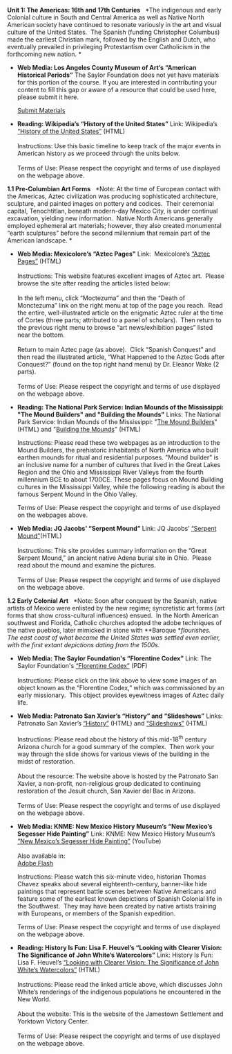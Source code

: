**Unit 1: The Americas: 16th and 17th Centuries** <span id="1"></span> 
*The indigenous and early Colonial culture in South and Central America
as well as Native North American society have continued to resonate
variously in the art and visual culture of the United States.  The
Spanish (funding Christopher Columbus) made the earliest Christian mark,
followed by the English and Dutch, who eventually prevailed in
privileging Protestantism over Catholicism in the forthcoming new
nation. *

-   **Web Media: Los Angeles County Museum of Art’s “American Historical
    Periods”**
    The Saylor Foundation does not yet have materials for this portion
    of the course. If you are interested in contributing your content to
    fill this gap or aware of a resource that could be used here, please
    submit it here.

    [Submit Materials](/contribute/)

-   **Reading: Wikipedia’s “History of the United States”**
    Link: Wikipedia’s [“History of the United
    States”](http://en.wikipedia.org/wiki/History_of_the_United_States)
    (HTML)  
        
     Instructions: Use this basic timeline to keep track of the major
    events in American history as we proceed through the units below.  
        
     Terms of Use: Please respect the copyright and terms of use
    displayed on the webpage above.

**1.1 Pre-Columbian Art Forms** <span id="1.1"></span> 
*Note: At the time of European contact with the Americas, Aztec
civilization was producing sophisticated architecture, sculpture, and
painted images on pottery and codices.  Their ceremonial capital,
Tenochtitlan, beneath modern-day Mexico City, is under continual
excavation, yielding new information.  Native North Americans generally
employed ephemeral art materials; however, they also created monumental
“earth sculptures” before the second millennium that remain part of the
American landscape. *

-   **Web Media: Mexicolore’s “Aztec Pages"**
    Link:  Mexicolore’s [“Aztec
    Pages”](http://www.mexicolore.co.uk/index.php?one=azt) (HTML)  
        
     Instructions: This website features excellent images of Aztec art. 
    Please browse the site after reading the articles listed below:  
        
     In the left menu, click “Moctezuma” and then the “Death of
    Monctezuma” link on the right menu at top of the page you reach. 
    Read the entire, well-illustrated article on the enigmatic Aztec
    ruler at the time of Cortes (three parts; attributed to a panel of
    scholars).  Then return to the previous right menu to browse “art
    news/exhibition pages” listed near the bottom.    
        
     Return to main Aztec page (as above).  Click “Spanish Conquest” and
    then read the illustrated article, “What Happened to the Aztec Gods
    after Conquest?” (found on the top right hand menu) by Dr. Eleanor
    Wake (2 parts).    
        
     Terms of Use: Please respect the copyright and terms of use
    displayed on the webpage above.

-   **Reading: The National Park Service: Indian Mounds of the
    Mississippi: "The Mound Builders" and "Building the Mounds"**
    Links: The National Park Service: Indian Mounds of the Mississippi:
    "[The Mound
    Builders](http://www.nps.gov/nr/travel/mounds/builders.htm)" (HTML)
    and "[Building the
    Mounds](http://www.nps.gov/nr/travel/mounds/mounds.htm)" (HTML)  
      
     Instructions: Please read these two webpages as an introduction to
    the Mound Builders, the prehistoric inhabitants of North America who
    built earthen mounds for ritual and residential purposes. "Mound
    builder" is an inclusive name for a number of cultures that lived in
    the Great Lakes Region and the Ohio and Mississippi River Valleys
    from the fourth millennium BCE to about 1700CE. These pages focus on
    Mound Building cultures in the Mississippi Valley, while the
    following reading is about the famous Serpent Mound in the Ohio
    Valley.  
      
     Terms of Use: Please respect the copyright and terms of use
    displayed on the webpages above.

-   **Web Media: JQ Jacobs’ “Serpent Mound”**
    Link: JQ Jacobs’ [“Serpent
    Mound”](http://www.jqjacobs.net/archaeo/serpent_mound.html)(HTML)  
        
     Instructions: This site provides summary information on the “Great
    Serpent Mound,” an ancient native Adena burial site in Ohio.  Please
    read about the mound and examine the pictures.  
        
     Terms of Use: Please respect the copyright and terms of use
    displayed on the webpage above.

**1.2 Early Colonial Art** <span id="1.2"></span> 
*Note: Soon after conquest by the Spanish, native artists of Mexico were
enlisted by the new regime; syncretistic art forms (art forms that show
cross-cultural influences) ensued.  In the North American southwest and
Florida, Catholic churches adopted the adobe techniques of the native
pueblos, later mimicked in stone with **Baroque **flourishes.  The east
coast of what became the United States was settled even earlier, with
the first extant depictions dating from the 1500s.*

-   **Web Media: The Saylor Foundation's “Florentine Codex”**
    Link: The Saylor Foundation's [“Florentine
    Codex”](http://www.saylor.org/site/wp-content/uploads/2011/06/Unit-1.2-Florentine-Codex.pdf)
    (PDF)  
        
     Instructions: Please click on the link above to view some images of
    an object known as the “Florentine Codex,” which was commissioned by
    an early missionary.  This object provides eyewitness images of
    Aztec daily life.

-   **Web Media: Patronato San Xavier’s “History” and “Slideshows”**
    Links: Patronato San Xavier’s
    [“History”](http://www.patronatosanxavier.org/preservation/history/)
    (HTML) and
    [“Slideshows”](http://www.patronatosanxavier.org/press-room/photo-gallery/) (HTML)  
        
     Instructions: Please read about the history of this
    mid-18<sup>th</sup> century Arizona church for a good summary of the
    complex.  Then work your way through the slide shows for various
    views of the building in the midst of restoration.   
        
     About the resource: The website above is hosted by the Patronato
    San Xavier, a non-profit, non-religious group dedicated to
    continuing restoration of the Jesuit church, San Xavier del Bac in
    Arizona.  
        
     Terms of Use: Please respect the copyright and terms of use
    displayed on the webpage above.

-   **Web Media: KNME: New Mexico History Museum’s “New Mexico’s
    Segesser Hide Painting”**
    Link: KNME: New Mexico History Museum’s [“New Mexico’s Segesser Hide
    Painting”](http://www.youtube.com/watch?v=2w5t5OhSPyE) (YouTube)  
        
     Also available in:  
     [Adobe
    Flash](https://web.archive.org/web/20120817010320/http://portal.knme.org/program/moments-in-time/)  
      
     Instructions: Please watch this six-minute video, historian Thomas
    Chavez speaks about several eighteenth-century, banner-like hide
    paintings that represent battle scenes between Native Americans and
    feature some of the earliest known depictions of Spanish Colonial
    life in the Southwest.  They may have been created by native artists
    training with Europeans, or members of the Spanish expedition.   
      
     Terms of Use: Please respect the copyright and terms of use
    displayed on the webpage above.

-   **Reading: History Is Fun: Lisa F. Heuvel’s “Looking with Clearer
    Vision: The Significance of John White’s Watercolors”**
    Link: History Is Fun: Lisa F. Heuvel’s [“Looking with Clearer
    Vision: The Significance of John White’s
    Watercolors”](http://historyisfun.org/Significance-of-John-White.htm)
    (HTML)  
        
     Instructions: Please read the linked article above, which discusses
    John White’s renderings of the indigenous populations he encountered
    in the New World.  
        
     About the website: This is the website of the Jamestown Settlement
    and Yorktown Victory Center.  
        
     Terms of Use: Please respect the copyright and terms of use
    displayed on the webpage above.


